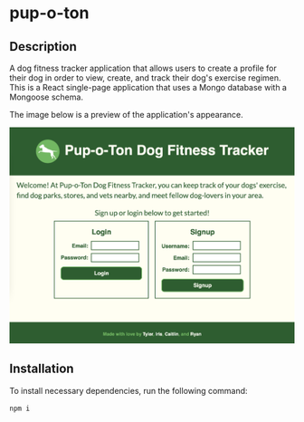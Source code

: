 # pup-o-ton

## Description

A dog fitness tracker application that allows users to create a profile for their dog in order to view, create, and track their dog's exercise regimen. This is a React single-page application that uses a Mongo database with a Mongoose schema.

The image below is a preview of the application's appearance.

![Pup-o-ton Home Page Screenshot](client/public/images/pup-o-ton_home.png)

## Installation

To install necessary dependencies, run the following command:

```md
npm i
```